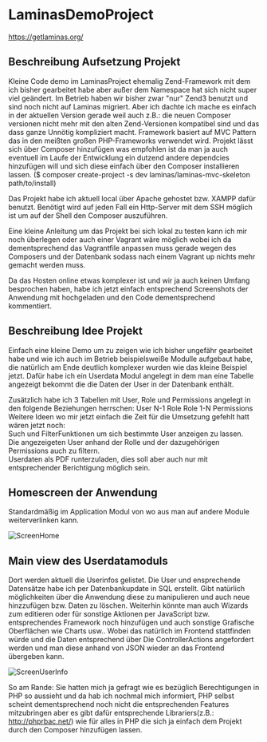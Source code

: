 # LaminasDemoProject
https://getlaminas.org/

## Beschreibung Aufsetzung Projekt
Kleine Code demo im LaminasProject ehemalig Zend-Framework mit dem ich bisher gearbeitet habe aber außer dem Namespace hat sich nicht super viel geändert.
Im Betrieb haben wir bisher zwar "nur" Zend3 benutzt und sind noch nicht auf Laminas migriert. Aber ich dachte ich mache es einfach in der aktuellen Version gerade weil auch z.B.: die neuen Composer versionen nicht mehr mit den alten Zend-Versionen kompatibel sind und das dass ganze Unnötig kompliziert macht.
Framework basiert auf MVC Pattern das in den meißten großen PHP-Frameworks verwendet wird. 
Projekt lässt sich über Composer hinzufügen was empfohlen ist da man ja auch eventuell im Laufe der Entwicklung ein dutzend andere dependcies hinzufügen will und sich diese einfach über den Composer installieren lassen. ($ composer create-project -s dev laminas/laminas-mvc-skeleton path/to/install)

Das Projekt habe ich aktuell local über Apache gehostet bzw. XAMPP dafür benutzt. 
Benötigt wird auf jeden Fall ein Http-Server mit dem SSH möglich ist um auf der Shell den Composer auszuführen. 

Eine kleine Anleitung um das Projekt bei sich lokal zu testen kann ich mir noch überlegen oder auch einer Vagrant wäre möglich wobei ich da dementsprechend das Vagrantfile anpassen muss gerade wegen des Composers und der Datenbank sodass nach einem Vagrant up nichts mehr gemacht werden muss. 

Da das Hosten online etwas komplexer ist und wir ja auch keinen Umfang besprochen haben, habe ich jetzt einfach entsprechend Screenshots der Anwendung mit hochgeladen und den Code dementsprechend kommentiert. 

## Beschreibung Idee Projekt
Einfach eine kleine Demo um zu zeigen wie ich bisher ungefähr gearbeitet habe und wie ich auch im Betrieb beispielsweiße Modulle aufgebaut habe, die natürlich am Ende deutlich komplexer wurden wie das kleine Beispiel jetzt. 
Dafür habe ich ein Userdata Modul angelegt in dem man eine Tabelle angezeigt bekommt die die Daten der User in der Datenbank enthält. 
<br>

Zusätzlich habe ich 3 Tabellen mit User, Role und Permissions angelegt in den folgende Beziehungen herrschen:
User N-1 Role
Role 1-N Permissions
<br>
Weitere Ideen wo mir jetzt einfach die Zeit für die Umsetzung gefehlt hatt wären jetzt noch: <br>
Such und FilterFunktionen um sich bestimmte User anzeigen zu lassen. <br>
Die angezeigeten User anhand der Rolle und der dazugehörigen Permissions auch zu filtern. <br> 
Userdaten als PDF runterzuladen, dies soll aber auch nur mit entsprechender Berichtigung möglich sein. <br>

## Homescreen der Anwendung 
Standardmäßig im Application Modul von wo aus man auf andere Module weiterverlinken kann.

![ScreenHome](https://user-images.githubusercontent.com/49024358/109636311-b4bd4a80-7b4b-11eb-995b-4601ece5c9d3.PNG)

## Main view des Userdatamoduls 
Dort werden aktuell die Userinfos gelistet. Die User und ensprechende Datensätze habe ich per Datenbankupdate in SQL erstellt. Gibt natürlich möglichkeiten über die Anwendung diese zu manipulieren und auch neue hinzzufügen bzw. Daten zu löschen.
Weiterhin könnte man auch Wizards zum editieren oder für sonstige Aktionen per JavaScript bzw. entsprechendes Framework noch hinzufügen und auch sonstige Grafische Oberflächen wie Charts usw.. Wobei das natürlich im Frontend stattfinden würde und die Daten entsprechend über Die ControllerActions angefordert werden und man diese anhand von JSON wieder an das Frontend übergeben kann. 

![ScreenUserInfo](https://user-images.githubusercontent.com/49024358/109636305-b2f38700-7b4b-11eb-9069-936b975ee214.PNG)

So am Rande: Sie hatten mich ja gefragt wie es bezüglich Berechtigungen in PHP so aussieht und da hab ich nochmal mich informiert, PHP selbst scheint dementsprechend noch nicht die entsprechenden Features mitzubringen aber es gibt dafür entsprechende Librariers(z.B.: http://phprbac.net/) wie für alles in PHP die sich ja einfach dem Projekt durch den Composer hinzufügen lassen.
